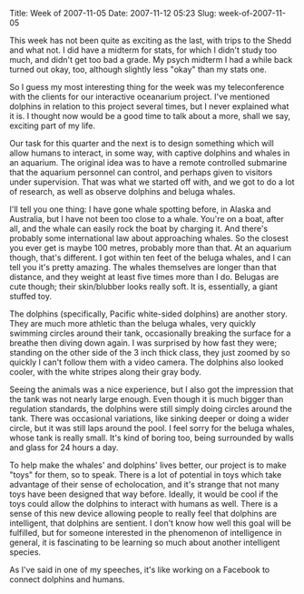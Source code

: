 Title: Week of 2007-11-05
Date: 2007-11-12 05:23
Slug: week-of-2007-11-05

This week has not been quite as exciting as the last, with trips to the
Shedd and what not. I did have a midterm for stats, for which I didn't
study too much, and didn't get too bad a grade. My psych midterm I had a
while back turned out okay, too, although slightly less "okay" than my
stats one.

So I guess my most interesting thing for the week was my teleconference
with the clients for our interactive oceanarium project. I've mentioned
dolphins in relation to this project several times, but I never
explained what it is. I thought now would be a good time to talk about a
more, shall we say, exciting part of my life.

Our task for this quarter and the next is to design something which will
allow humans to interact, in some way, with captive dolphins and whales
in an aquarium. The original idea was to have a remote controlled
submarine that the aquarium personnel can control, and perhaps given to
visitors under supervision. That was what we started off with, and we
got to do a lot of research, as well as observe dolphins and beluga
whales.

I'll tell you one thing: I have gone whale spotting before, in Alaska
and Australia, but I have not been too close to a whale. You're on a
boat, after all, and the whale can easily rock the boat by charging it.
And there's probably some international law about approaching whales. So
the closest you ever get is maybe 100 metres, probably more than that.
At an aquarium though, that's different. I got within ten feet of the
beluga whales, and I can tell you it's pretty amazing. The whales
themselves are longer than that distance, and they weight at least five
times more than I do. Belugas are cute though; their skin/blubber looks
really soft. It is, essentially, a giant stuffed toy.

The dolphins (specifically, Pacific white-sided dolphins) are another
story. They are much more athletic than the beluga whales, very quickly
swimming circles around their tank, occasionally breaking the surface
for a breathe then diving down again. I was surprised by how fast they
were; standing on the other side of the 3 inch thick class, they just
zoomed by so quickly I can't follow them with a video camera. The
dolphins also looked cooler, with the white stripes along their gray
body.

Seeing the animals was a nice experience, but I also got the impression
that the tank was not nearly large enough. Even though it is much bigger
than regulation standards, the dolphins were still simply doing circles
around the tank. There was occasional variations, like sinking deeper or
doing a wider circle, but it was still laps around the pool. I feel
sorry for the beluga whales, whose tank is really small. It's kind of
boring too, being surrounded by walls and glass for 24 hours a day.

To help make the whales' and dolphins' lives better, our project is to
make "toys" for them, so to speak. There is a lot of potential in toys
which take advantage of their sense of echolocation, and it's strange
that not many toys have been designed that way before. Ideally, it would
be cool if the toys could allow the dolphins to interact with humans as
well. There is a sense of this new device allowing people to really feel
that dolphins are intelligent, that dolphins are sentient. I don't know
how well this goal will be fulfilled, but for someone interested in the
phenomenon of intelligence in general, it is fascinating to be learning
so much about another intelligent species.

As I've said in one of my speeches, it's like working on a Facebook to
connect dolphins and humans.

